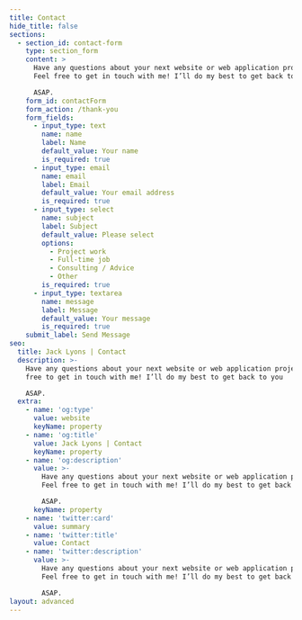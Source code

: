 ```yaml
---
title: Contact
hide_title: false
sections:
  - section_id: contact-form
    type: section_form
    content: >
      Have any questions about your next website or web application project?
      Feel free to get in touch with me! I’ll do my best to get back to you 

      ASAP. 
    form_id: contactForm
    form_action: /thank-you
    form_fields:
      - input_type: text
        name: name
        label: Name
        default_value: Your name
        is_required: true
      - input_type: email
        name: email
        label: Email
        default_value: Your email address
        is_required: true
      - input_type: select
        name: subject
        label: Subject
        default_value: Please select
        options:
          - Project work
          - Full-time job
          - Consulting / Advice
          - Other
        is_required: true
      - input_type: textarea
        name: message
        label: Message
        default_value: Your message
        is_required: true
    submit_label: Send Message
seo:
  title: Jack Lyons | Contact
  description: >-
    Have any questions about your next website or web application project? Feel
    free to get in touch with me! I’ll do my best to get back to you

    ASAP.
  extra:
    - name: 'og:type'
      value: website
      keyName: property
    - name: 'og:title'
      value: Jack Lyons | Contact
      keyName: property
    - name: 'og:description'
      value: >-
        Have any questions about your next website or web application project?
        Feel free to get in touch with me! I’ll do my best to get back to you

        ASAP.
      keyName: property
    - name: 'twitter:card'
      value: summary
    - name: 'twitter:title'
      value: Contact
    - name: 'twitter:description'
      value: >-
        Have any questions about your next website or web application project?
        Feel free to get in touch with me! I’ll do my best to get back to you

        ASAP.
layout: advanced
---
```

